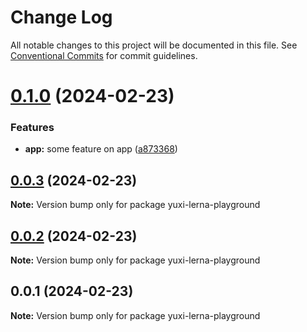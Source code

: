 # Change Log

All notable changes to this project will be documented in this file.
See [Conventional Commits](https://conventionalcommits.org) for commit guidelines.

# [0.1.0](https://github.com/yxwww/lerna-playground/compare/yuxi-lerna-playground@0.0.3...yuxi-lerna-playground@0.1.0) (2024-02-23)


### Features

* **app:** some feature on app ([a873368](https://github.com/yxwww/lerna-playground/commit/a873368aa59902f47fecd1949cbf01808ae2848c))





## [0.0.3](https://github.com/yxwww/lerna-playground/compare/yuxi-lerna-playground@0.0.1...yuxi-lerna-playground@0.0.3) (2024-02-23)

**Note:** Version bump only for package yuxi-lerna-playground





## [0.0.2](https://github.com/yxwww/lerna-playground/compare/yuxi-lerna-playground@0.0.1...yuxi-lerna-playground@0.0.2) (2024-02-23)

**Note:** Version bump only for package yuxi-lerna-playground





## 0.0.1 (2024-02-23)

**Note:** Version bump only for package yuxi-lerna-playground
